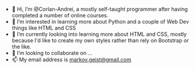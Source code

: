 - 👋 Hi, I’m @Corlan-Andrei, a mostly self-taught programmer after having completed a number of online courses.
- 👀 I’m interested in learning more about Python and a couple of Web Dev things like HTML and CSS
- 🌱 I’m currently looking into learning more about HTML and CSS, mostly because I'd like to create my own styles rather than rely on Bootstrap or the like.
- 💞️ I’m looking to collaborate on ...
- 📫 My email address is markov.geist@gmail.com

<!---
Corlan-Andrei/Corlan-Andrei is a ✨ special ✨ repository because its `README.md` (this file) appears on your GitHub profile.
You can click the Preview link to take a look at your changes.
--->
